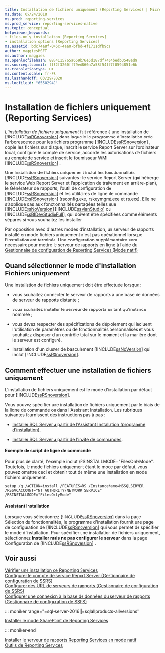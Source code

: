```yaml
---
title: Installation de fichiers uniquement (Reporting Services) | Microsoft Docs
ms.date: 05/24/2018
ms.prod: reporting-services
ms.prod_service: reporting-services-native
ms.topic: conceptual
helpviewer_keywords:
- files-only installation [Reporting Services]
- installation options [Reporting Services]
ms.assetid: bdc74a8f-046c-4aa0-bfbd-4f1711dfb9ce
author: maggiesMSFT
ms.author: maggies
ms.openlocfilehash: 8874115765a659b76e5d187df7414bedb3548ed9
ms.sourcegitcommit: ff82f3260ff79ed860a7a58f54ff7f0594851e6b
ms.translationtype: HT
ms.contentlocale: fr-FR
ms.lasthandoff: 03/29/2020
ms.locfileid: "65502941"
---
```

# <a name="files-only-installation-reporting-services"></a>Installation de fichiers uniquement (Reporting Services)
  *L’installation de fichiers uniquement* fait référence à une installation de [!INCLUDE[ssRSnoversion](../../includes/ssrsnoversion-md.md)] dans laquelle le programme d’installation crée l’arborescence pour les fichiers programme [!INCLUDE[ssRSnoversion](../../includes/ssrsnoversion-md.md)] , copie les fichiers sur disque, inscrit le service Report Server sur l’ordinateur local, configure le compte de service, accorde les autorisations de fichiers au compte de service et inscrit le fournisseur WMI [!INCLUDE[ssRSnoversion](../../includes/ssrsnoversion-md.md)] .  
  
 Une installation de fichiers uniquement inclut les fonctionnalités [!INCLUDE[ssRSnoversion](../../includes/ssrsnoversion-md.md)] suivantes : le service Report Server (qui héberge le service Web Report Server et l’application de traitement en arrière-plan), le Générateur de rapports, l’outil de configuration de [!INCLUDE[ssRSnoversion](../../includes/ssrsnoversion-md.md)] et les utilitaires de ligne de commande [!INCLUDE[ssRSnoversion](../../includes/ssrsnoversion-md.md)] (rsconfig.exe, rskeymgmt.exe et rs.exe). Elle ne s’applique pas aux fonctionnalités partagées telles que [!INCLUDE[ssNoVersion](../../includes/ssnoversion-md.md)] [!INCLUDE[ssManStudio](../../includes/ssmanstudio-md.md)] ou [!INCLUDE[ssBIDevStudioFull](../../includes/ssbidevstudiofull-md.md)], qui doivent être spécifiées comme éléments séparés si vous souhaitez les installer.  
  
 Par opposition avec d'autres modes d'installation, un serveur de rapports installé en mode fichiers uniquement n'est pas opérationnel lorsque l'installation est terminée. Une configuration supplémentaire sera nécessaire pour mettre le serveur de rapports en ligne à l’aide du [Gestionnaire de configuration de Reporting Services &#40;Mode natif&#41;](../../reporting-services/install-windows/reporting-services-configuration-manager-native-mode.md).  
  
## <a name="when-to-select-files-only-installation-mode"></a>Quand sélectionner le mode d'installation Fichiers uniquement  
 Une installation de fichiers uniquement doit être effectuée lorsque :  
  
-   vous souhaitez connecter le serveur de rapports à une base de données de serveur de rapports distante ;  
  
-   vous souhaitez installer le serveur de rapports en tant qu'instance nommée ;  
  
-   vous devez respecter des spécifications de déploiement qui incluent l'utilisation de paramètres ou de fonctionnalités personnalisés et vous souhaitez disposer d'un contrôle total sur le moment et la manière dont le serveur est configuré.  
  
-   Installation d'un cluster de basculement [!INCLUDE[ssNoVersion](../../includes/ssnoversion-md.md)] qui inclut [!INCLUDE[ssRSnoversion](../../includes/ssrsnoversion-md.md)].  
  
## <a name="how-to-perform-a-files-only-installation"></a>Comment effectuer une installation de fichiers uniquement  
 L'installation de fichiers uniquement est le mode d'installation par défaut pour [!INCLUDE[ssRSnoversion](../../includes/ssrsnoversion-md.md)].  
  
 Vous pouvez spécifier une installation de fichiers uniquement par le biais de la ligne de commande ou dans l'Assistant Installation. Les rubriques suivantes fournissent des instructions pas à pas :  
  
-   [Installer SQL Server à partir de l’Assistant Installation &#40;programme d’installation&#41;](../../database-engine/install-windows/install-sql-server-from-the-installation-wizard-setup.md).  
  
-   [Installer SQL Server à partir de l’invite de commandes](../../database-engine/install-windows/install-sql-server-from-the-command-prompt.md).  
  
#### <a name="example-command-line-script"></a>Exemple de script de ligne de commande  
 Pour plus de clarté, l'exemple inclut /RSINSTALLMODE="FilesOnlyMode". Toutefois, le mode fichiers uniquement étant le mode par défaut, vous pouvez omettre ceci et obtenir tout de même une installation en mode fichiers uniquement.  
  
```  
setup /q /ACTION=install /FEATURES=RS /InstanceName=MSSQLSERVER /RSSVCACCOUNT="NT AUTHORITY\NETWORK SERVICE" /RSINSTALLMODE="FilesOnlyMode"  
```  
  
#### <a name="installation-wizard"></a>Assistant Installation  
 Lorsque vous sélectionnez [!INCLUDE[ssRSnoversion](../../includes/ssrsnoversion-md.md)] dans la page Sélection de fonctionnalités, le programme d'installation fournit une page de configuration de [!INCLUDE[ssRSnoversion](../../includes/ssrsnoversion-md.md)] qui vous permet de spécifier le mode d'installation. Pour spécifier une installation de fichiers uniquement, sélectionnez **Installer mais ne pas configurer le serveur** dans la page Configuration de [!INCLUDE[ssRSnoversion](../../includes/ssrsnoversion-md.md)] .  
  
## <a name="see-also"></a>Voir aussi  
 [Vérifier une installation de Reporting Services](../../reporting-services/install-windows/verify-a-reporting-services-installation.md)   
 [Configurer le compte de service Report Server &#40;Gestionnaire de configuration de SSRS&#41;](../../reporting-services/install-windows/configure-the-report-server-service-account-ssrs-configuration-manager.md)   
 [Configurer des URL de serveurs de rapports &#40;Gestionnaire de configuration de SSRS&#41;](../../reporting-services/install-windows/configure-report-server-urls-ssrs-configuration-manager.md)   
 [Configurer une connexion à la base de données du serveur de rapports &#40;Gestionnaire de configuration de SSRS&#41;](../../reporting-services/install-windows/configure-a-report-server-database-connection-ssrs-configuration-manager.md)   

::: moniker range="=sql-server-2016||=sqlallproducts-allversions"

 [Installer le mode SharePoint de Reporting Services](../../reporting-services/install-windows/install-reporting-services-sharepoint-mode.md)   

::: moniker-end

 [Installer le serveur de rapports Reporting Services en mode natif](~/reporting-services/install-windows/install-reporting-services-native-mode-report-server.md)   
 [Outils de Reporting Services](../../reporting-services/tools/reporting-services-tools.md)  
  
  

